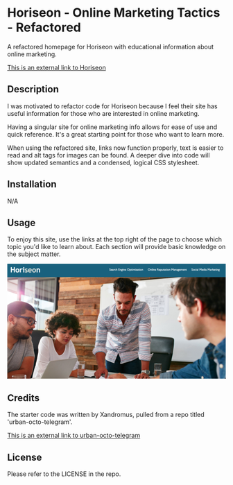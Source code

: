 # Horiseon - Online Marketing Tactics - Refactored
A refactored homepage for Horiseon with educational information about online marketing.

[This is an external link to Horiseon](https://rhodemc.github.io/md1-horiseon-repo/)

## Description

I was motivated to refactor code for Horiseon because I feel their site has useful information for those who are interested in online marketing.

Having a singular site for online marketing info allows for ease of use and quick reference. It's a great starting point for those who want to learn more.

When using the refactored site, links now function properly, text is easier to read and alt tags for images can be found. A deeper dive into code will show updated semantics and a condensed, logical CSS stylesheet.

## Installation

N/A

## Usage

To enjoy this site, use the links at the top right of the page to choose which topic you'd like to learn about. Each section will provide basic knowledge on the subject matter.

![Horiseon Homepage](assets/images/horiseon-homepage.png)

## Credits

The starter code was written by Xandromus, pulled from a repo titled 'urban-octo-telegram'.

[This is an external link to urban-octo-telegram](https://github.com/coding-boot-camp/urban-octo-telegram)

## License

Please refer to the LICENSE in the repo.
